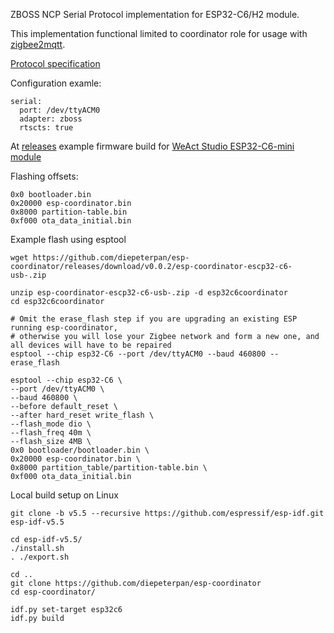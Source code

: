 ZBOSS NCP Serial Protocol implementation for ESP32-C6/H2 module.

This implementation functional limited to coordinator role for usage with [zigbee2mqtt](https://www.zigbee2mqtt.io).

[Protocol specification](https://wiki.homed.dev/files/9/95/ZBOSS_NCP_Serial_Protocol.pdf)

Configuration examle:
```
serial:
  port: /dev/ttyACM0
  adapter: zboss
  rtscts: true
```

At [releases](https://github.com/diepeterpan/esp-coordinator/releases) example firmware build for [WeAct Studio ESP32-C6-mini module](https://aliexpress.ru/item/1005006800070921.html)

Flashing offsets:
```
0x0 bootloader.bin
0x20000 esp-coordinator.bin
0x8000 partition-table.bin
0xf000 ota_data_initial.bin
```
Example flash using esptool

```
wget https://github.com/diepeterpan/esp-coordinator/releases/download/v0.0.2/esp-coordinator-escp32-c6-usb-.zip

unzip esp-coordinator-escp32-c6-usb-.zip -d esp32c6coordinator
cd esp32c6coordinator

# Omit the erase_flash step if you are upgrading an existing ESP running esp-coordinator,
# otherwise you will lose your Zigbee network and form a new one, and all devices will have to be repaired
esptool --chip esp32-C6 --port /dev/ttyACM0 --baud 460800 --erase_flash

esptool --chip esp32-C6 \
--port /dev/ttyACM0 \
--baud 460800 \
--before default_reset \
--after hard_reset write_flash \
--flash_mode dio \
--flash_freq 40m \
--flash_size 4MB \
0x0 bootloader/bootloader.bin \
0x20000 esp-coordinator.bin \
0x8000 partition_table/partition-table.bin \
0xf000 ota_data_initial.bin
```

Local build setup on Linux

```
git clone -b v5.5 --recursive https://github.com/espressif/esp-idf.git esp-idf-v5.5

cd esp-idf-v5.5/
./install.sh
. ./export.sh

cd ..
git clone https://github.com/diepeterpan/esp-coordinator
cd esp-coordinator/

idf.py set-target esp32c6
idf.py build
```
